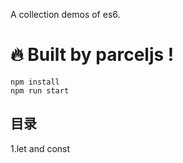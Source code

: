 A collection demos of es6.  
# :fire:	Built by parceljs !  
<code>npm install</code>   
<code>npm run start</code>  
## 目录  
1.let and const